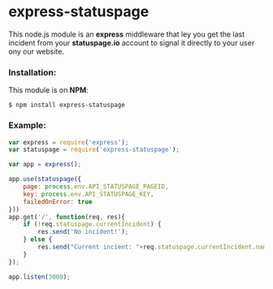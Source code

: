 express-statuspage
==================

This node.js module is an **express** middleware that ley you get the last incident from your **statuspage.io** account to signal it directly to your user ony our website.

### Installation:

This module is on **NPM**:

```
$ npm install express-statuspage
```

### Example:

```js
var express = require('express');
var statuspage = require('express-statuspage');

var app = express();

app.use(statuspage({
    page: process.env.API_STATUSPAGE_PAGEID,
    key: process.env.API_STATUSPAGE_KEY,
    failedOnError: true
}))
app.get('/', function(req, res){
    if (!req.statuspage.currentIncident) {
        res.send('No incident!');
    } else {
        res.send("Current incient: "+req.statuspage.currentIncident.name)
    }
});

app.listen(3000);
```

